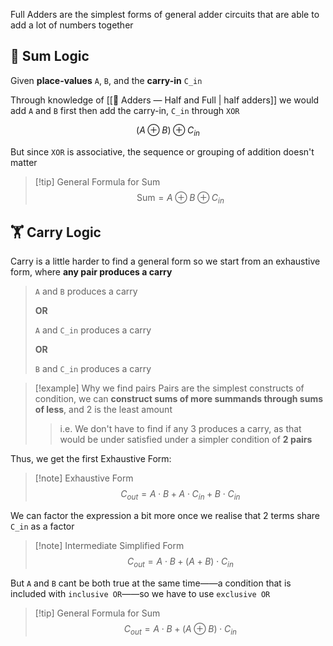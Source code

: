 
Full Adders are the simplest forms of general adder circuits that are able to add a lot of numbers together

## 🍕 Sum Logic

Given **place-values** `A`, `B`, and the **carry-in** `C_in`

Through knowledge of [[🔢 Adders — Half and Full | half adders]] we would add `A` and `B` first then add the carry-in, `C_in` through `XOR`

$$
(A \oplus B) \oplus C_{in}
$$

But since `XOR` is associative, the sequence or grouping of addition doesn't matter

> [!tip] General Formula for Sum
> $$
> \text{Sum} = A \oplus B \oplus C_{in}
> $$

## 🏋️ Carry Logic

Carry is a little harder to find a general form so we start from an exhaustive form, where **any pair produces a carry**
> `A` and `B` produces a carry
> 
> **OR**
> 
> `A` and `C_in` produces a carry
> 
> **OR**
> 
> `B` and `C_in` produces a carry

> [!example] Why we find pairs
> Pairs are the simplest constructs of condition, we can **construct sums of more summands through sums of less**, and 2 is the least amount
>
> > i.e. We don't have to find if any 3 produces a carry, as that would be under satisfied under a simpler condition of **2 pairs**

Thus, we get the first Exhaustive Form:

> [!note] Exhaustive Form
> $$
> C_{out} = A \cdot B + A \cdot C_{in} + B \cdot C_{in}
> $$

We can factor the expression a bit more once we realise that 2 terms share `C_in` as a factor


> [!note] Intermediate Simplified Form 
> $$
> C_{out} = A \cdot B + (A + B) \cdot C_{in}
> $$
 

But `A` and `B` cant be both true at the same time——a condition that is included with `inclusive OR`——so we have to use `exclusive OR`


> [!tip] General Formula for Sum
> $$C_{out} = A \cdot B + (A \oplus B) \cdot C_{in}$$